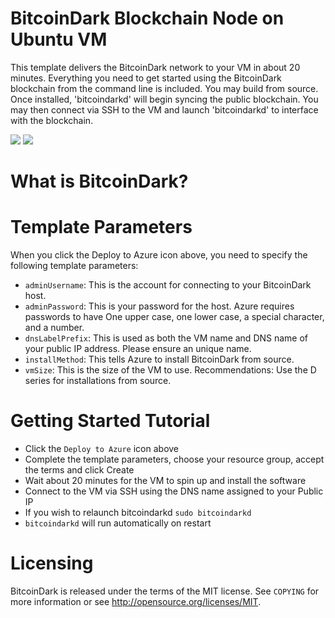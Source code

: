 # BitcoinDark Blockchain Node on Ubuntu VM

This template delivers the BitcoinDark network to your VM in about 20 minutes.  Everything you need to get started using the BitcoinDark blockchain from the command line is included. 
You may build from source.  Once installed, 'bitcoindarkd' will begin syncing the public blockchain. 
You may then connect via SSH to the VM and launch 'bitcoindarkd' to interface with the blockchain.

<a href="https://portal.azure.com/#create/Microsoft.Template/uri/https%3A%2F%2Fraw.githubusercontent.com%2FAzure%2Fazure-quickstart-templates%2Fmaster%2Fbitcoindark-blockchain-ubuntu%2Fazuredeploy.json" target="_blank"><img src="http://azuredeploy.net/deploybutton.png"/></a>
<a href="http://armviz.io/#/?load=https%3A%2F%2Fraw.githubusercontent.com%2FAzure%2Fazure-quickstart-templates%2Fmaster%2Fbitcoindark-blockchain-ubuntu%2Fazuredeploy.json" target="_blank"><img src="http://armviz.io/visualizebutton.png"/></a>

# What is BitcoinDark?


# Template Parameters

When you click the Deploy to Azure icon above, you need to specify the following template parameters:

* `adminUsername`: This is the account for connecting to your BitcoinDark host.
* `adminPassword`: This is your password for the host.  Azure requires passwords to have One upper case, one lower case, a special character, and a number.
* `dnsLabelPrefix`: This is used as both the VM name and DNS name of your public IP address.  Please ensure an unique name.
* `installMethod`: This tells Azure to install BitcoinDark from source.
* `vmSize`: This is the size of the VM to use.  Recommendations: Use the D series for installations from source.

# Getting Started Tutorial

* Click the `Deploy to Azure` icon above
* Complete the template parameters, choose your resource group, accept the terms and click Create
* Wait about 20 minutes for the VM to spin up and install the software
* Connect to the VM via SSH using the DNS name assigned to your Public IP
* If you wish to relaunch bitcoindarkd `sudo bitcoindarkd`
* `bitcoindarkd` will run automatically on restart

# Licensing

BitcoinDark is released under the terms of the MIT license. See `COPYING` for more information or see http://opensource.org/licenses/MIT.
